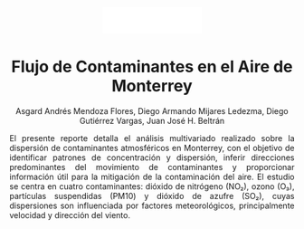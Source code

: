 <p align = "center">
    <img src="./Resources/Media/tecnologico-de-monterrey-white.png", width="175">
<p>

<h1 align = "center">
  <b>Flujo de Contaminantes en el Aire de Monterrey</b>
</h1>
<p align = "center">Asgard Andrés Mendoza Flores, Diego Armando Mijares Ledezma, Diego Gutiérrez Vargas, Juan José H. Beltrán</p>

<p align = "justify">El presente reporte detalla el análisis multivariado realizado sobre la dispersión de contaminantes atmosféricos en Monterrey, con el objetivo de identificar patrones de concentración y dispersión, inferir direcciones predominantes del movimiento de contaminantes y proporcionar información útil para la mitigación de la contaminación del aire. El estudio se centra en cuatro contaminantes: dióxido de nitrógeno (NO₂), ozono (O₃), partículas suspendidas (PM10) y dióxido de azufre (SO₂), cuyas dispersiones son influenciada por factores meteorológicos, principalmente velocidad y dirección del viento.</p>

